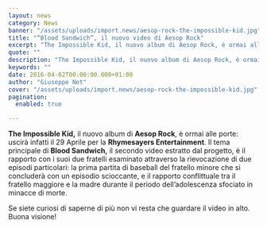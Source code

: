 ```yaml
---
layout: news
category: News
banner: "/assets/uploads/import.news/aesop-rock-the-impossible-kid.jpg"
title: "“Blood Sandwich”, il nuovo video di Aesop Rock"
excerpt: "The Impossible Kid, il nuovo album di Aesop Rock, è ormai alle porte: uscirà infatti il 29 Aprile per la Rhymesayers Entertainment. Il tema principale di Blood Sandwich, il secondo video estratto dal progetto, è il rapporto con i suoi due fratelli esaminato attraverso la rievocazione di due episodi particolari: la prima partita di baseball del fratello [&hellip"
quote: ""
description: "The Impossible Kid, il nuovo album di Aesop Rock, è ormai alle porte: uscirà infatti il 29 Aprile per la Rhymesayers Entertainment. Il tema principale di Blood Sandwich, il secondo video estratto dal progetto, è il rapporto con i suoi due fratelli esaminato attraverso la rievocazione di due episodi particolari: la prima partita di baseball del fratello [&hellip"
keywords: ""
date: 2016-04-02T00:00:00.000+01:00
author: "Giuseppe Net"
cover: "/assets/uploads/import.news/aesop-rock-the-impossible-kid.jpg"
pagination:
  enabled: true

---
```


**The Impossible Kid,** il nuovo album di **Aesop Rock**, è ormai alle porte: uscirà infatti il 29 Aprile per la **Rhymesayers Entertainment**. Il tema principale di **Blood Sandwich,** il secondo video estratto dal progetto, è il rapporto con i suoi due fratelli esaminato attraverso la rievocazione di due episodi particolari: la prima partita di baseball del fratello minore che si concluderà con un episodio scioccante, e il rapporto conflittuale tra il fratello maggiore e la madre durante il periodo dell’adolescenza sfociato in minacce di morte.

Se siete curiosi di saperne di più non vi resta che guardare il video in alto. Buona visione!